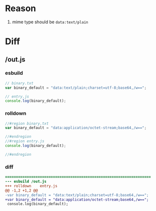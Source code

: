 # Reason
1. mime type should be `data:text/plain`
# Diff
## /out.js
### esbuild
```js
// binary.txt
var binary_default = "data:text/plain;charset=utf-8;base64,/w==";

// entry.js
console.log(binary_default);
```
### rolldown
```js
//#region binary.txt
var binary_default = "data:application/octet-stream;base64,/w==";

//#endregion
//#region entry.js
console.log(binary_default);

//#endregion
```
### diff
```diff
===================================================================
--- esbuild	/out.js
+++ rolldown	entry.js
@@ -1,2 +1,2 @@
-var binary_default = "data:text/plain;charset=utf-8;base64,/w==";
+var binary_default = "data:application/octet-stream;base64,/w==";
 console.log(binary_default);

```
